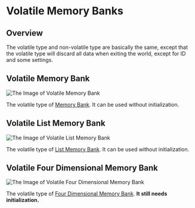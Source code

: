 # Volatile Memory Banks

## Overview

The volatile type and non-volatile type are basically the same, except that the volatile type will discard all data when exiting the world, except for ID and some settings.

## Volatile Memory Bank <Badge text="v1.0" type="info"/>

<img alt="The Image of Volatile Memory Bank" src="/images/expand/memory_banks/GVVolatileMemoryBankBlock.webp" class="center_image small">

The volatile type of [Memory Bank](../../base/shift/memory_bank). It can be used without initialization.

## Volatile List Memory Bank <Badge text="v1.0" type="info"/>

<img alt="The Image of Volatile List Memory Bank" src="/images/expand/memory_banks/GVVolatileListMemoryBankBlock.webp" class="center_image small">

The volatile type of [List Memory Bank](list_memory_bank). It can be used without initialization.

## Volatile Four Dimensional Memory Bank <Badge text="v2.0"/>

<img alt="The Image of Volatile Four Dimensional Memory Bank" src="/images/expand/memory_banks/GVVolatileFourDimensionalMemoryBankBlock.webp" class="center_image small">

The volatile type of [Four Dimensional Memory Bank](four_dimensional_memory_bank). **It still needs initialization.**